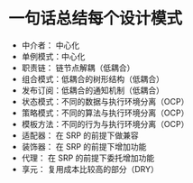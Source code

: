 # 一句话总结每个设计模式

* 中介者：  中心化
* 单例模式：中心化
* 职责链：  链节点解耦（低耦合）
* 组合模式：低耦合的树形结构（低耦合）
* 发布订阅：低耦合的通知机制（低耦合）
* 状态模式：不同的数据与执行环境分离（OCP）
* 策略模式：不同的算法与执行环境分离（OCP）
* 模板方法：不同的行为与执行环境分离（OCP）
* 适配器：  在 SRP 的前提下做兼容
* 装饰器：  在 SRP 的前提下增加功能
* 代理：    在 SRP 的前提下委托增加功能
* 享元：    复用成本比较高的部分（DRY）
